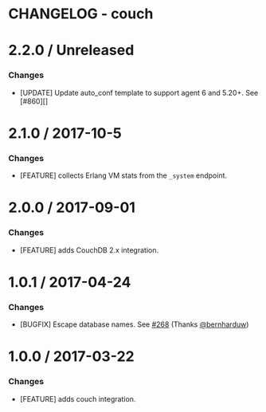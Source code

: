 # CHANGELOG - couch

2.2.0 / Unreleased
==================
### Changes

* [UPDATE] Update auto_conf template to support agent 6 and 5.20+. See [#860][]

2.1.0 / 2017-10-5
=================

### Changes

* [FEATURE] collects Erlang VM stats from the `_system` endpoint.

2.0.0 / 2017-09-01
==================

### Changes

* [FEATURE] adds CouchDB 2.x integration.

1.0.1 / 2017-04-24
==================

### Changes

* [BUGFIX] Escape database names. See [#268][] (Thanks [@bernharduw][])

1.0.0 / 2017-03-22
==================

### Changes

* [FEATURE] adds couch integration.

<!--- The following link definition list is generated by PimpMyChangelog --->
[#268]: https://github.com/DataDog/integrations-core/issues/268
[@bernharduw]: https://github.com/bernharduw
